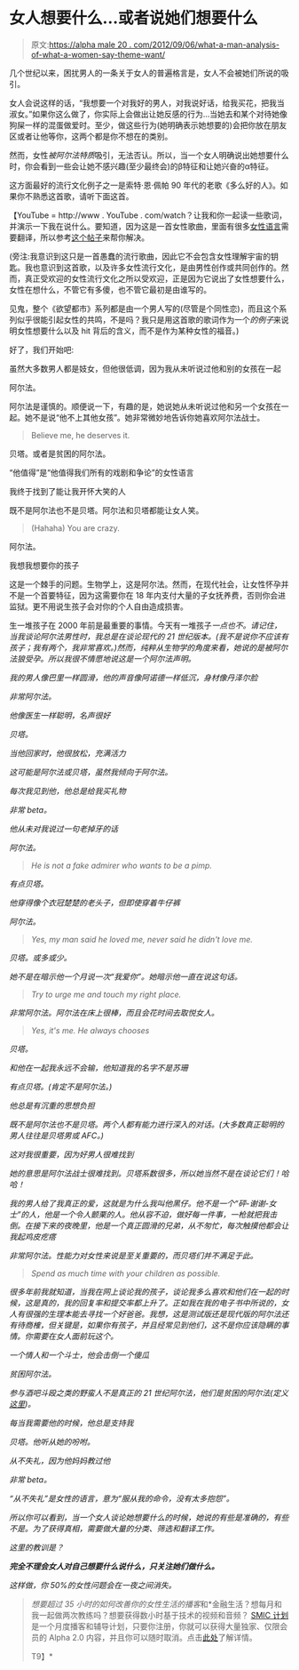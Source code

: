 # 女人想要什么…或者说她们想要什么

> 原文:[https://alpha male 20 . com/2012/09/06/what-a-man-analysis-of-what-a-women-say-theme-want/](https://alphamale20.com/2012/09/06/what-a-man-analysis-of-what-women-say-they-want/)

几个世纪以来，困扰男人的一条关于女人的普遍格言是，女人不会被她们所说的吸引。

女人会说这样的话，“我想要一个对我好的男人，对我说好话，给我买花，把我当淑女。”如果你这么做了，你实际上会做出让她反感的行为...当她去和某个对待她像狗屎一样的混蛋做爱时。至少，做这些行为(她明确表示她想要的)会把你放在朋友区或者让他等你，这两个都是你不想在的类别。

然而，女性*被阿尔法特质*吸引，无法否认。所以，当一个女人明确说出她想要什么时，你会看到一些会让她不感兴趣(至少最终会)的β特征和让她兴奋的α特征。

这方面最好的流行文化例子之一是索特·恩·佩帕 90 年代的老歌《多么好的人》。如果你不熟悉这首歌，请听下面这首。

【YouTube = http://www . YouTube . com/watch？让我和你一起读一些歌词，并演示一下我在说什么。要知道，因为这是一首女性歌曲，里面有很多[女性语言](http://www.blackdragon-blog.com/2011/12/27/translating-woman-language-into-english/ "Translating Woman Language Into English")需要翻译，所以参考[这个帖子](http://www.blackdragon-blog.com/2011/12/27/translating-woman-language-into-english/ "Translating Woman Language Into English")来帮你解决。

(旁注:我意识到这只是一首愚蠢的流行歌曲，因此它不会包含女性理解宇宙的钥匙。我也意识到这首歌，以及许多女性流行文化，是由男性创作或共同创作的。然而，真正受欢迎的女性流行文化之所以受欢迎，正是因为它说出了女性想要什么，女性在想什么，不管它有多傻，也不管它最初是由谁写的。

见鬼，整个《欲望都市》系列都是由一个男人写的(尽管是个同性恋)，而且这个系列似乎很能引起女性的共鸣，不是吗？我只是用这首歌的歌词作为一个*的例子*来说明女性想要什么以及 hit 背后的含义，而不是作为某种女性的福音。)

好了，我们开始吧:

虽然大多数男人都是妓女，但他很低调，因为我从未听说过他和别的女孩在一起

阿尔法。

阿尔法是谨慎的。顺便说一下，有趣的是，她说她从未听说过他和另一个女孩在一起。她不是说“他不上其他女孩”。她非常微妙地告诉你她喜欢阿尔法战士。

> Believe me, he deserves it.

贝塔。或者是贫困的阿尔法。

“他值得”是“他值得我们所有的戏剧和争论”的女性语言

我终于找到了能让我开怀大笑的人

既不是阿尔法也不是贝塔。阿尔法和贝塔都能让女人笑。

> (Hahaha) You are crazy.

阿尔法。

我想我想要你的孩子

这是一个棘手的问题。生物学上，这是阿尔法。然而，在现代社会，让女性怀孕并不是一个首要特征，因为这需要你在 18 年内支付大量的子女抚养费，否则你会进监狱。更不用说生孩子会对你的个人自由造成损害。

生一堆孩子在 2000 年前是最重要的事情。今天有一堆孩子*一点也不。请记住，当我谈论阿尔法男性时，我总是在谈论现代的 21 世纪版本。(我不是说你不应该有孩子；我有两个，我非常喜欢。)然而，纯粹从生物学的角度来看，她说的是被阿尔法狼受孕。所以我很不情愿地说这是一个阿尔法声明。*

*我的男人像巴里一样圆滑，他的声音像阿诺德一样低沉，身材像丹泽尔脸*

*非常阿尔法。*

*他像医生一样聪明，名声很好*

*贝塔。*

*当他回家时，他很放松，充满活力*

*这可能是阿尔法或贝塔，虽然我倾向于阿尔法。*

*每次我见到他，他总是给我买礼物*

*非常 beta。*

*他从未对我说过一句老掉牙的话*

*阿尔法。*

> *He is not a fake admirer who wants to be a pimp.*

*有点贝塔。*

*他穿得像个衣冠楚楚的老头子，但即使穿着牛仔裤*

*阿尔法。*

> *Yes, my man said he loved me, never said he didn't love me.*

*贝塔。或多或少。*

*她不是在暗示他一个月说一次“我爱你”。她暗示他一直在说这句话。*

> *Try to urge me and touch my right place.*

*非常阿尔法。阿尔法在床上很棒，而且会花时间去取悦女人。*

> *Yes, it's me. He always chooses*

*贝塔。*

*和他在一起我永远不会输，他知道我的名字不是苏珊*

*有点贝塔。(肯定不是阿尔法。)*

*他总是有沉重的思想负担*

*既不是阿尔法也不是贝塔。两个人都有能力进行深入的对话。(大多数真正聪明的男人往往是贝塔男或 AFC。)*

*这对我很重要，因为好男人很难找到*

*她的意思是阿尔法战士很难找到。贝塔系数很多，所以她当然不是在谈论它们！哈哈！*

*我的男人给了我真正的爱，这就是为什么我叫他黑仔。他不是一个“砰-谢谢-女士”的人，他是一个令人颤栗的人。他从容不迫，做好每一件事，一枪就把我击倒。在接下来的夜晚里，他是一个真正圆滑的兄弟，从不匆忙，每次触摸他都会让我起鸡皮疙瘩*

*非常阿尔法。性能力对女性来说是至关重要的，而贝塔们并不满足于此。*

> *Spend as much time with your children as possible.*

*很多年前我就知道，当我在网上谈论我的孩子，谈论我多么喜欢和他们在一起的时候，这是真的，我的回复率和提交率都上升了。正如我在我的电子书中所说的，女人有很强的生理本能去寻找一个好爸爸。我想，这是测试版还是现代版的阿尔法还有待商榷，但关键是，如果你有孩子，并且经常见到他们，这不是你应该隐瞒的事情。你需要在女人面前玩这个。*

*一个情人和一个斗士，他会击倒一个傻瓜*

*贫困阿尔法。*

*参与酒吧斗殴之类的野蛮人不是真正的 21 世纪阿尔法，他们是贫困的阿尔法(定义[这里](http://www.blackdragon-blog.com/2012/07/26/the-three-types-of-men/ "The Three Types of Men"))。*

*每当我需要他的时候，他总是支持我*

*贝塔。他听从她的吩咐。*

*从不失礼，因为他妈妈教过他*

*非常 beta。*

*“从不失礼”是女性的语言，意为“服从我的命令，没有太多抱怨”。*

*所以你可以看到，当一个女人谈论她想要什么的时候，她说的有些是准确的，有些不是。为了获得真相，需要做大量的分类、筛选和翻译工作。*

*这里的教训是？*

***完全不理会女人对自己想要什么说什么，只关注她们做什么。***

*这样做，你 50%的女性问题会在一夜之间消失。*

> *想要超过 35 小时的如何改善你的女性生活的播客*和*金融生活？想每月和我一起做两次教练吗？想要获得数小时基于技术的视频和音频？ [SMIC 计划](https://alphamale20.kartra.com/page/vIL17)是一个月度播客和辅导计划，只要你注册，你就可以获得大量独家、仅限会员的 Alpha 2.0 内容，并且你可以随时取消。点击[此处](https://alphamale20.kartra.com/page/vIL17)了解详情。
> 
> T9】*